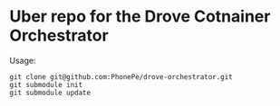 # Uber repo for the Drove Cotnainer Orchestrator

Usage:

```shell
git clone git@github.com:PhonePe/drove-orchestrator.git
git submodule init
git submodule update
```

